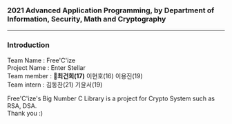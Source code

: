 ### 2021 Advanced Application Programming, by Department of Information, Security, Math and Cryptography   
***
### Introduction      
Team Name : Free'C'ize     
Project Name : Enter Stellar     
Team member : **👑최건희(17)** 이현호(16) 이용진(19)  
Team intern : 김동찬(21) 기윤서(19)        

Free'C'ize's Big Number C Library is a project for Crypto System such as RSA, DSA.     
Thank you :)      
